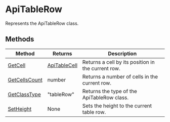# ApiTableRow

Represents the ApiTableRow class.


## Methods

| Method | Returns | Description |
| ------ | ------- | ----------- |
| [GetCell](./Methods/GetCell.md) | [ApiTableCell](../ApiTableCell/ApiTableCell.md) | Returns a cell by its position in the current row. |
| [GetCellsCount](./Methods/GetCellsCount.md) | number | Returns a number of cells in the current row. |
| [GetClassType](./Methods/GetClassType.md) | "tableRow" | Returns the type of the ApiTableRow class. |
| [SetHeight](./Methods/SetHeight.md) | None | Sets the height to the current table row. |
